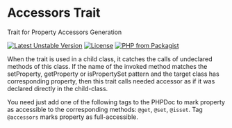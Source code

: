 # Accessors Trait

Trait for Property Accessors Generation

[![Latest Unstable Version](https://poser.pugx.org/selikhovleonid/accessors-trait/v/unstable)](https://packagist.org/packages/selikhovleonid/accessors-trait)
[![License](https://poser.pugx.org/selikhovleonid/accessors-trait/license)](https://packagist.org/packages/selikhovleonid/accessors-trait)
[![PHP from Packagist](https://img.shields.io/packagist/php-v/selikhovleonid/accessors-trait.svg)](https://packagist.org/packages/selikhovleonid/accessors-trait)

When the trait is used in a child class, it catches the calls of undeclared methods 
of this class. If the name of the invoked method matches the setProperty, getProperty 
or isPropertySet pattern and the target class has corresponding property, then 
this trait calls needed accessor as if it was declared directly in the child-class.


You need just add one of the following tags to the PHPDoc to mark property as 
accessible to the corresponding methods: `@get`, `@set`, `@isset`. Tag `@accessors` 
marks property as full-accessible.